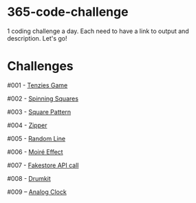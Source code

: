 # 365-code-challenge
1 coding challenge a day. Each need to have a link to output and description. Let's go!

# Challenges

#001 - [Tenzies Game](https://mo-tenzies-game.netlify.app/)

#002 - [Spinning Squares](https://mo-spinning-squares.netlify.app/)

#003 - [Square Pattern](https://mo-square-pattern.netlify.app/)

#004 - [Zipper](https://mo-zipper.netlify.app/)

#005 - [Random Line](https://mo-random-line.netlify.app/)

#006 - [Moiré Effect](https://mo-moire-effect.netlify.app/)

#007 - [Fakestore API call](https://fakestore-api-test.netlify.app/)

#008 - [Drumkit](https://vanilla-drumkit.netlify.app/)

#009 – [Analog Clock](https://analog-clock-clock.netlify.app/)
